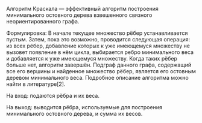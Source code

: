 Алгоритм Краскала — эффективный алгоритм построения минимального остовного дерева взвешенного связного неориентированного графа.

Формулировка:
В начале текущее множество рёбер устанавливается пустым. Затем, пока это возможно, проводится следующая операция: из всех рёбер, добавление которых к уже имеющемуся множеству не вызовет появление в нём цикла, выбирается ребро минимального веса и добавляется к уже имеющемуся множеству. Когда таких рёбер больше нет, алгоритм завершён. Подграф данного графа, содержащий все его вершины и найденное множество рёбер, является его остовным деревом минимального веса. Подробное описание алгоритма можно найти в литературе[2].

На вход:
подаются рёбра и их веса.

На выход:
выводится рёбра, используемые для построения минимального остовного дерева, и сумма их весов.
